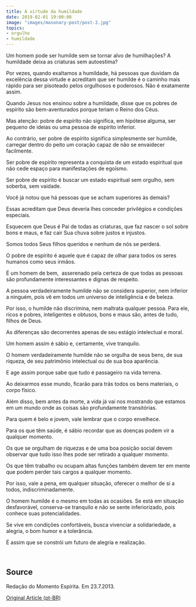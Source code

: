 ```yaml
---
title: A virtude da humildade
date: 2019-02-01 19:00:00
image: "images/masonary-post/post-2.jpg"
topics: 
- orgulho
- humildade
---
```


Um homem pode ser humilde sem se tornar alvo de humilhações? A humildade deixa
as criaturas sem autoestima?

Por vezes, quando exaltamos a humildade, há pessoas que duvidam da excelência
dessa virtude e acreditam que ser humilde é o caminho mais rápido para ser
pisoteado pelos orgulhosos e poderosos. Não é exatamente assim.

Quando Jesus nos ensinou sobre a humildade, disse que os pobres de espírito são
bem-aventurados porque teriam o Reino dos Céus.

Mas atenção: pobre de espírito não significa, em hipótese alguma, ser pequeno
de ideias ou uma pessoa de espírito inferior.

Ao contrário, ser pobre de espírito significa simplesmente ser humilde,
carregar dentro do peito um coração capaz de não se envaidecer facilmente.

Ser pobre de espírito representa a conquista de um estado espiritual que não
cede espaço para manifestações de egoísmo.

Ser pobre de espírito é buscar um estado espiritual sem orgulho, sem soberba,
sem vaidade.

Você já notou que há pessoas que se acham superiores às demais?

Essas acreditam que Deus deveria lhes conceder privilégios e condições
especiais.

Esquecem que Deus é Pai de todas as criaturas, que faz nascer o sol sobre bons
e maus, e faz cair Sua chuva sobre justos e injustos.

Somos todos Seus filhos queridos e nenhum de nós se perderá.

O pobre de espírito é aquele que é capaz de olhar para todos os seres humanos
como seus irmãos.

É um homem de bem,  asserenado pela certeza de que todas as pessoas são
profundamente interessantes e dignas de respeito.

A pessoa verdadeiramente humilde não se considera superior, nem inferior a
ninguém, pois vê em todos um universo de inteligência e de beleza.

Por isso, o humilde não discrimina, nem maltrata qualquer pessoa. Para ele,
ricos e pobres, inteligentes e obtusos, bons e maus são, antes de tudo, filhos
de Deus.

As diferenças são decorrentes apenas de seu estágio intelectual e moral.

Um homem assim é sábio e, certamente, vive tranquilo.

O homem verdadeiramente humilde não se orgulha de seus bens, de sua riqueza, de
seu patrimônio intelectual ou de sua boa aparência.

E age assim porque sabe que tudo é passageiro na vida terrena.

Ao deixarmos esse mundo, ficarão para trás todos os bens materiais, o corpo
físico.

Além disso, bem antes da morte, a vida já vai nos mostrando que estamos em um
mundo onde as coisas são profundamente transitórias.

Para quem é belo e jovem, vale lembrar que o corpo envelhece.

Para os que têm saúde, é sábio recordar que as doenças podem vir a qualquer
momento.

Os que se orgulham de riquezas e de uma boa posição social devem observar que
tudo isso lhes pode ser retirado a qualquer momento.

Os que têm trabalho ou ocupam altas funções também devem ter em mente que podem
perder tais cargos a qualquer momento.

Por isso, vale a pena, em qualquer situação, oferecer o melhor de si a todos,
indiscriminadamente.

O homem humilde é o mesmo em todas as ocasiões. Se está em situação
desfavorável, conserva-se tranquilo e não se sente inferiorizado, pois conhece
suas potencialidades.

Se vive em condições confortáveis, busca vivenciar a solidariedade, a alegria,
o bom humor e a tolerância.

É assim que se constrói um futuro de alegria e realização.

 

## Source
Redação do Momento Espírita.
Em 23.7.2013.

 
[Original Article (pt-BR)](http://momento.com.br/pt/ler_texto.php?id=3853)
